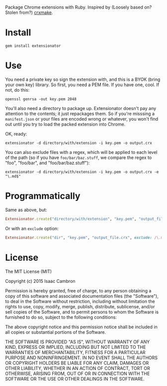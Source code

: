 Package Chrome extensions with Ruby. Inspired by (Loosely based on? Stolen from?) [crxmake](https://github.com/Constellation/crxmake).

# Install

```
gem install extensionator
```

# Use

You need a private key so sign the extension with, and this is a BYOK (bring your own key) library. So first, you need a PEM file. If you have one, cool. If not, do this:

```
openssl genrsa -out key.pem 2048
```

You'll also need a directory to package up. Extensionator doesn't pay any attention to the contents; it just repackages them. So if you're misssing a `manifest.json` or your files are encoded wrong or whatever, you won't find out until you try to load the packed extension into Chrome.

OK, ready:

```
extensionator -d directory/with/extension -i key.pem -o output.crx
```

You can also exclude files with a regex, which will be applied to each level of the path (so if you have `foo/bar/baz.stuff`, we compare the regex to "foo", "foo/bar", and "foo/bar/baz.stuff"):

```
extensionator -d directory/with/extension -i key.pem -o output.crx -e "\.md$"
```

# Programmatically

Same as above, but:

```rb
Extensionator.create("directory/with/extension", "key.pem", "output_file.crx")
```

Or with an `exclude` option:

```rb
Extensionator.create("dir", "key.pem", "output_file.crx", exclude: /\.md$/)
```

# License

The MIT License (MIT)

Copyright (c) 2015 Isaac Cambron

Permission is hereby granted, free of charge, to any person obtaining a copy
of this software and associated documentation files (the "Software"), to deal
in the Software without restriction, including without limitation the rights
to use, copy, modify, merge, publish, distribute, sublicense, and/or sell
copies of the Software, and to permit persons to whom the Software is
furnished to do so, subject to the following conditions:

The above copyright notice and this permission notice shall be included in
all copies or substantial portions of the Software.

THE SOFTWARE IS PROVIDED "AS IS", WITHOUT WARRANTY OF ANY KIND, EXPRESS OR
IMPLIED, INCLUDING BUT NOT LIMITED TO THE WARRANTIES OF MERCHANTABILITY,
FITNESS FOR A PARTICULAR PURPOSE AND NONINFRINGEMENT. IN NO EVENT SHALL THE
AUTHORS OR COPYRIGHT HOLDERS BE LIABLE FOR ANY CLAIM, DAMAGES OR OTHER
LIABILITY, WHETHER IN AN ACTION OF CONTRACT, TORT OR OTHERWISE, ARISING FROM,
OUT OF OR IN CONNECTION WITH THE SOFTWARE OR THE USE OR OTHER DEALINGS IN
THE SOFTWARE.
